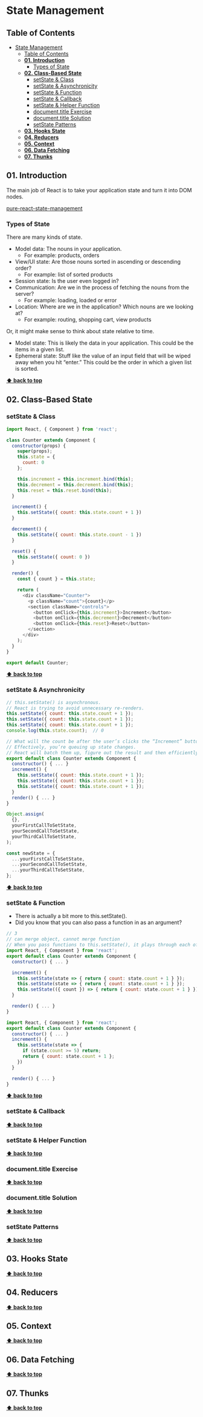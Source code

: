 # State Management

## Table of Contents
- [State Management](#state-management)
  - [Table of Contents](#table-of-contents)
  - [**01. Introduction**](#01-introduction)
    - [Types of State](#types-of-state)
  - [**02. Class-Based State**](#02-class-based-state)
    - [setState & Class](#setstate--class)
    - [setState & Asynchronicity](#setstate--asynchronicity)
    - [setState & Function](#setstate--function)
    - [setState & Callback](#setstate--callback)
    - [setState & Helper Function](#setstate--helper-function)
    - [document.title Exercise](#documenttitle-exercise)
    - [document.title Solution](#documenttitle-solution)
    - [setState Patterns](#setstate-patterns)
  - [**03. Hooks State**](#03-hooks-state)
  - [**04. Reducers**](#04-reducers)
  - [**05. Context**](#05-context)
  - [**06. Data Fetching**](#06-data-fetching)
  - [**07. Thunks**](#07-thunks)

## **01. Introduction**

The main job of React is to take your application state and turn it into DOM nodes.

[pure-react-state-management](https://github.com/FrontendMasters/pure-react-state-management)

### Types of State

There are many kinds of state.
- Model data: The nouns in your application.
  - For example: products, orders
- View/UI state: Are those nouns sorted in ascending or descending order?
  - For example: list of sorted products
- Session state: Is the user even logged in?
- Communication: Are we in the process of fetching the nouns from the server?
  - For example: loading, loaded or error
- Location: Where are we in the application? Which nouns are we looking at?
  - For example: routing, shopping cart, view products

Or, it might make sense to think about state relative to time.

- Model state: This is likely the data in your application. This could be the items in a given list.
- Ephemeral state: Stuff like the value of an input field that will be wiped away when you hit “enter.” This could be the order in which a given list is sorted.

**[⬆ back to top](#table-of-contents)**

## **02. Class-Based State**

### setState & Class

```javascript
import React, { Component } from 'react';

class Counter extends Component {
  constructor(props) {
    super(props);
    this.state = {
      count: 0
    };

    this.increment = this.increment.bind(this);
    this.decrement = this.decrement.bind(this);
    this.reset = this.reset.bind(this);
  }

  increment() {
    this.setState({ count: this.state.count + 1 })
  }

  decrement() {
    this.setState({ count: this.state.count - 1 })
  }

  reset() {
    this.setState({ count: 0 })
  }

  render() {
    const { count } = this.state;

    return (
      <div className="Counter">
        <p className="count">{count}</p>
        <section className="controls">
          <button onClick={this.increment}>Increment</button>
          <button onClick={this.decrement}>Decrement</button>
          <button onClick={this.reset}>Reset</button>
        </section>
      </div>
    );
  }
}

export default Counter;
```

**[⬆ back to top](#table-of-contents)**

### setState & Asynchronicity

```javascript
// this.setState() is asynchronous.
// React is trying to avoid unnecessary re-renders.
this.setState({ count: this.state.count + 1 });
this.setState({ count: this.state.count + 1 });
this.setState({ count: this.state.count + 1 });
console.log(this.state.count);  // 0
```

```javascript
// What will the count be after the user’s clicks the “Increment” button? 1
// Effectively, you’re queuing up state changes.
// React will batch them up, figure out the result and then efficiently make that change.
export default class Counter extends Component {
  constructor() { ... }
  increment() {
    this.setState({ count: this.state.count + 1 });
    this.setState({ count: this.state.count + 1 });
    this.setState({ count: this.state.count + 1 });
  }
  render() { ... }
}

Object.assign(
  {},
  yourFirstCallToSetState,
  yourSecondCallToSetState,
  yourThirdCallToSetState,
);

const newState = {
  ...yourFirstCallToSetState,
  ...yourSecondCallToSetState,
  ...yourThirdCallToSetState,
};
```

**[⬆ back to top](#table-of-contents)**

### setState & Function

- There is actually a bit more to this.setState().
- Did you know that you can also pass a function in as an argument?

```javascript
// 3
// can merge object, cannot merge function
// When you pass functions to this.setState(), it plays through each of them.
import React, { Component } from 'react';
export default class Counter extends Component {
  constructor() { ... }

  increment() {
    this.setState(state => { return { count: state.count + 1 } });
    this.setState(state => { return { count: state.count + 1 } });
    this.setState(({ count }) => { return { count: state.count + 1 } });
  }

  render() { ... }
}

import React, { Component } from 'react';
export default class Counter extends Component {
  constructor() { ... }
  increment() {
    this.setState(state => {
      if (state.count >= 5) return;
      return { count: state.count + 1 };
    })
  }

  render() { ... }
}
```

**[⬆ back to top](#table-of-contents)**

### setState & Callback
**[⬆ back to top](#table-of-contents)**

### setState & Helper Function
**[⬆ back to top](#table-of-contents)**

### document.title Exercise
**[⬆ back to top](#table-of-contents)**

### document.title Solution
**[⬆ back to top](#table-of-contents)**

### setState Patterns
**[⬆ back to top](#table-of-contents)**

## **03. Hooks State**
**[⬆ back to top](#table-of-contents)**

## **04. Reducers**
**[⬆ back to top](#table-of-contents)**

## **05. Context**
**[⬆ back to top](#table-of-contents)**

## **06. Data Fetching**
**[⬆ back to top](#table-of-contents)**

## **07. Thunks**
**[⬆ back to top](#table-of-contents)**